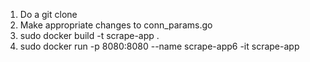 1. Do a git clone
2. Make appropriate changes to conn_params.go
3. sudo docker build -t scrape-app .
4. sudo docker run -p 8080:8080 --name scrape-app6 -it scrape-app
